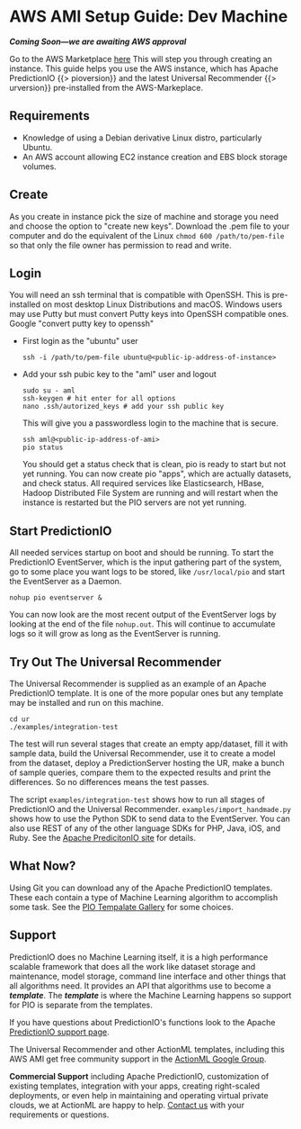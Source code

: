 # AWS AMI Setup Guide: Dev Machine

***Coming Soon&mdash;we are awaiting AWS approval***

Go to the AWS Marketplace [here]() This will step you through creating an instance. This guide helps you use the AWS instance, which has Apache PredictionIO {{> pioversion}} and the latest Universal Recommender {{> urversion}} pre-installed from the AWS-Markeplace.

## Requirements

 - Knowledge of using a Debian derivative Linux distro, particularly Ubuntu.
 - An AWS account allowing EC2 instance creation and EBS block storage volumes. 

## Create

As you create in instance pick the size of machine and storage you need and choose the option to "create new keys". Download the .pem file to your computer and do the equivalent of the Linux `chmod 600 /path/to/pem-file` so that only the file owner has permission to read and write.

## Login

You will need an ssh terminal that is compatible with OpenSSH. This is pre-installed on most desktop Linux Distributions and macOS. Windows users may use Putty but must convert Putty keys into OpenSSH compatible ones. Google "convert putty key to openssh"

 - First login as the "ubuntu" user
   ```
   ssh -i /path/to/pem-file ubuntu@<public-ip-address-of-instance>
   ```

 - Add your ssh pubic key to the "aml" user and logout

   ```
   sudo su - aml
   ssh-keygen # hit enter for all options
   nano .ssh/autorized_keys # add your ssh public key
   ```
   
   This will give you a passwordless login to the machine that is secure.
   
   ```
   ssh aml@<public-ip-address-of-ami>
   pio status
   ```
   
   You should get a status check that is clean, pio is ready to start but not yet running. You can now create pio "apps", which are actually datasets, and check status. All required services like Elasticsearch, HBase, Hadoop Distributed File System are running and will restart when the instance is restarted but the PIO servers are not yet running.

## Start PredictionIO 

All needed services startup on boot and should be running. To start the PredictionIO EventServer, which is the input gathering part of the system, go to some place you want logs to be stored, like `/usr/local/pio` and start the EventServer as a Daemon.

    nohup pio eventserver &

You can now look are the most recent output of the EventServer logs by looking at the end of the file `nohup.out`. This will continue to accumulate logs so it will grow as long as the EventServer is running.

## Try Out The Universal Recommender

The Universal Recommender is supplied as an example of an Apache PredictionIO template. It is one of the more popular ones but any template may be installed and run on this machine.

    cd ur
    ./examples/integration-test
    
The test will run several stages that create an empty app/dataset, fill it with sample data, build the Universal Recommender, use it to create a model from the dataset, deploy a PredictionServer hosting the UR, make a bunch of sample queries, compare them to the expected results and print the differences. So no differences means the test passes.

The script `examples/integration-test` shows how to run all stages of PredictionIO and the Universal Recommender. `examples/import_handmade.py` shows how to use the Python SDK to send data to the EventServer. You can also use REST of any of the other language SDKs for PHP, Java, iOS, and Ruby. See the [Apache PredicitonIO site](http://predictionio.incubator.apache.org/) for details.

## What Now?

Using Git you can download any of the Apache PredictionIO templates. These each contain a type of Machine Learning algorithm to accomplish some task. See the [PIO Tempalate Gallery](http://predictionio.incubator.apache.org/gallery/template-gallery/) for some choices.

## Support

PredictionIO does no Machine Learning itself, it is a high performance scalable framework that does all the work like dataset storage and maintenance, model storage, command line interface and other things that all algorithms need. It provides an API that algorithms use to become a ***template***. The ***template*** is where the Machine Learning happens so support for PIO is separate from the templates.

If you have questions about PredictionIO's functions look to the Apache [PredictionIO support page](http://predictionio.incubator.apache.org/support/).

The Universal Recommender and other ActionML templates, including this AWS AMI get free community support in the [ActionML Google Group](https://groups.google.com/forum/#!forum/actionml-user).

**Commercial Support** including Apache PredictionIO, customization of existing templates, integration with your apps, creating right-scaled deployments, or even help in maintaining and operating virtual private clouds, we at ActionML are happy to help. [Contact us](http://actionml.com#contact) with your requirements or questions.
